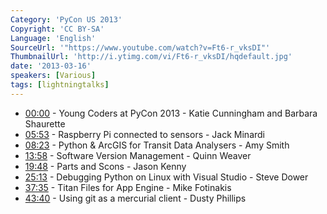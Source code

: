 ```yaml
---
Category: 'PyCon US 2013'
Copyright: 'CC BY-SA'
Language: 'English'
SourceUrl: '"https://www.youtube.com/watch?v=Ft6-r_vksDI"'
ThumbnailUrl: 'http://i.ytimg.com/vi/Ft6-r_vksDI/hqdefault.jpg'
date: '2013-03-16'
speakers: [Various]
tags: [lightningtalks]
---
```

* [00:00](#t=0m) - Young Coders at PyCon 2013 - Katie Cunningham and Barbara Shaurette 
* [05:53](#t=5m53s) - Raspberry Pi connected to sensors - Jack Minardi
* [08:23](#t=8m23s) - Python & ArcGIS for Transit Data Analysers - Amy Smith
* [13:58](#t=13m58s) - Software Version Management - Quinn Weaver
* [19:48](#t=19m48s) - Parts and Scons - Jason Kenny
* [25:13](#t=25m13s) - Debugging Python on Linux with Visual Studio - Steve Dower
* [37:35](#t=37m35s) - Titan Files for App Engine - Mike Fotinakis
* [43:40](#t=43m40s) - Using git as a mercurial client - Dusty Phillips